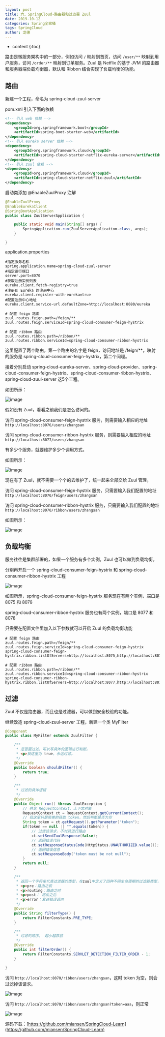 ```yaml
---
layout: post
title: 六、SpringCloud-路由器和过滤器 Zuul
date: 2019-10-12
categories: Spring全家桶
tags: SpringCloud
author: 龙德
---
```


* content
{:toc}

路由是微服务架构中的一部分，例如访问 `/` 映射到首页，访问 `/user/**` 映射到用户服务，访问 `/order/**` 映射到订单服务。Zuul 是 Netflix 的基于 JVM 的路由器和服务器端负载均衡器，默认和 Ribbon 结合实现了负载均衡的功能。

## 路由

新建一个工程，命名为 spring-cloud-zuul-server

pom.xml 引入下面的依赖

```xml
<!-- 引入 web 依赖 -->
<dependency>
	<groupId>org.springframework.boot</groupId>
	<artifactId>spring-boot-starter-web</artifactId>
</dependency>
<!-- 引入 eureka server 依赖 -->
<dependency>
	<groupId>org.springframework.cloud</groupId>
	<artifactId>spring-cloud-starter-netflix-eureka-server</artifactId>
</dependency>
<!-- 引入 zuul 依赖 -->
<dependency>
	<groupId>org.springframework.cloud</groupId>
	<artifactId>spring-cloud-starter-netflix-zuul</artifactId>
</dependency>
```

启动类添加 @EnableZuulProxy 注解

```java
@EnableZuulProxy
@EnableEurekaClient
@SpringBootApplication
public class ZuulServerApplication {

	public static void main(String[] args) {
		SpringApplication.run(ZuulServerApplication.class, args);
	}

}
```

application.properties

```properties
#指定服务名称
spring.application.name=spring-cloud-zuul-server
#指定运行端口
server.port=8070
#获取注册实例列表
eureka.client.fetch-registry=true
#注册到 Eureka 的注册中心
eureka.client.register-with-eureka=true
#配置注册中心地址
eureka.client.service-url.defaultZone=http://localhost:8080/eureka

# 配置 feign 路由
zuul.routes.feign.path=/feign/**
zuul.routes.feign.serviceId=spring-cloud-consumer-feign-hystrix

# 配置 ribbon 路由
zuul.routes.ribbon.path=/ribbon/**
zuul.routes.ribbon.serviceId=spring-cloud-consumer-ribbon-hystrix
```

这里配置了两个路由，第一个路由的名字是 feign，访问地址是 /feign/**，映射的服务是 spring-cloud-consumer-feign-hystrix，第二个同理。


接着分别启动 spring-cloud-eureka-server、spring-cloud-provider、spring-cloud-consumer-feign-hystrix、spring-cloud-consumer-ribbon-hystrix、spring-cloud-zuul-server 这5个工程。

如图所示：

![image](https://miansen.wang/assets/20191012152458.png)

假如没有 Zuul，看看之前我们是怎么访问的。

访问 spring-cloud-consumer-feign-hystrix 服务，则需要输入相应的地址 `http://localhost:8076/users/zhangsan`

访问 spring-cloud-consumer-ribbon-hystrix 服务，则需要输入相应的地址 `http://localhost:8077/users/zhangsan`

有多少个服务，就要维护多少个调用方式。

如图所示：

![image](https://miansen.wang/assets/zuul-1.png)

现在有了 Zuul，就不需要一个个的去维护了，统一起来全部交给 Zuul 管理。

访问 spring-cloud-consumer-feign-hystrix 服务，只需要输入我们配置的地址 `http://localhost:8070/feign/users/zhangsan`

访问 spring-cloud-consumer-ribbon-hystrix 服务，只需要输入我们配置的地址 `http://localhost:8070/ribbon/users/zhangsan`

如图所示：

![image](https://miansen.wang/assets/zuul-2.png)

## 负载均衡

服务往往是集群部署的，如果一个服务有多个实例，Zuul 也可以做到负载均衡。

分别再开启一个 spring-cloud-consumer-feign-hystrix  和 spring-cloud-consumer-ribbon-hystrix 工程

![image](https://miansen.wang/assets/20191012160951.png)

如图所示，spring-cloud-consumer-feign-hystrix 服务现在有两个实例，端口是 8075 和 8076

spring-cloud-consumer-ribbon-hystrix 服务也有两个实例，端口是 8077 和 8078

只需要在配置文件里加入以下参数就可以开启 Zuul 的负载均衡功能

```properties
# 配置 feign 路由
zuul.routes.feign.path=/feign/**
zuul.routes.feign.serviceId=spring-cloud-consumer-feign-hystrix
spring-cloud-consumer-feign-hystrix.ribbon.listOfServers=http://localhost:8075,http://localhost:8076

# 配置 ribbon 路由
zuul.routes.ribbon.path=/ribbon/**
zuul.routes.ribbon.serviceId=spring-cloud-consumer-ribbon-hystrix
spring-cloud-consumer-ribbon-hystrix.ribbon.listOfServers=http://localhost:8077,http://localhost:8078
```

## 过滤

Zuul 不仅是路由器，而且也是过滤器，可以做到安全校验的功能。

继续改造 spring-cloud-zuul-server 工程，新建一个类 MyFilter

```java
@Component
public class MyFilter extends ZuulFilter {

	/**
	 * 是否要过滤，可以写具体的逻辑进行判断。
	 * <p>我这里为 true，永远过滤。
	 */
	@Override
	public boolean shouldFilter() {
		return true;
	}

	/**
	 * 过滤的具体逻辑
	 */
	@Override
	public Object run() throws ZuulException {
		// 共享 RequestContext，上下文对象
		RequestContext ct = RequestContext.getCurrentContext();
		// 我这里只是简单的获取 token，然后判断是否为空
		String token = ct.getRequest().getParameter("token");
		if(token == null || "".equals(token)) {
			// 过滤该请求，不对其进行路由
			ct.setSendZuulResponse(false);
			// 返回错误代码
			ct.setResponseStatusCode(HttpStatus.UNAUTHORIZED.value());
			// 返回错误信息
			ct.setResponseBody("token must be not null");
		}
		return null;
	}

	/**
	 * 返回一个字符串代表过滤器的类型，在zuul中定义了四种不同生命周期的过滤器类型，具体如下
	 * <p>pre：路由之前
	 * <p>routing：路由之时
	 * <p>post： 路由之后
	 * <p>error：发送错误调用
	 */
	@Override
	public String filterType() {
		return FilterConstants.PRE_TYPE;
	}

	/**
	 * 过滤的顺序， 越小越靠前
	 */
	@Override
	public int filterOrder() {
		return FilterConstants.SERVLET_DETECTION_FILTER_ORDER - 1;
	}

}
```

访问 `http://localhost:8070/ribbon/users/zhangsan`，这时 token 为空，则会过滤掉该请求。

![image](https://miansen.wang/assets/20191012171140.png)

访问 `http://localhost:8070/ribbon/users/zhangsan?token=aaa`，则正常

![image](https://miansen.wang/assets/20191012171312.png)

源码下载：[https://github.com/miansen/SpringCloud-Learn](https://github.com/miansen/SpringCloud-Learn)